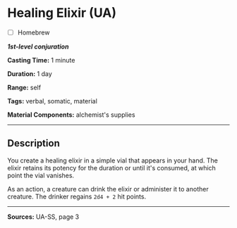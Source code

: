 # Healing Elixir (UA)

- [ ] Homebrew

***1st-level conjuration***

**Casting Time:** 1 minute

**Duration:** 1 day

**Range:** self

**Tags:** verbal, somatic, material

**Material Components:** alchemist's supplies

---

## Description
You create a healing elixir in a simple vial that appears in your hand.
The elixir retains its potency for the duration or until it's consumed, at which point the vial vanishes.

As an action, a creature can drink the elixir or administer it to another creature.
The drinker regains `2d4 + 2` hit points.

---

**Sources:** UA-SS, page 3
